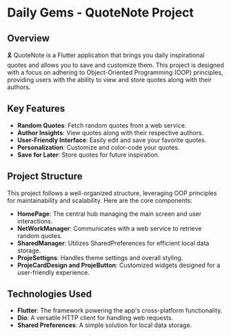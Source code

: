 # Daily Gems - QuoteNote Project



## Overview

🎗️ QuoteNote is a Flutter application that brings you daily inspirational quotes and allows you to save and customize them. This project is designed with a focus on adhering to Object-Oriented Programming (OOP) principles, providing users with the ability to view and store quotes along with their authors.

## Key Features

- **Random Quotes**: Fetch random quotes from a web service.
- **Author Insights**: View quotes along with their respective authors.
- **User-Friendly Interface**: Easily edit and save your favorite quotes.
- **Personalization**: Customize and color-code your quotes.
- **Save for Later**: Store quotes for future inspiration.

## Project Structure

This project follows a well-organized structure, leveraging OOP principles for maintainability and scalability. Here are the core components:

- **HomePage**: The central hub managing the main screen and user interactions.
- **NetWorkManager**: Communicates with a web service to retrieve random quotes.
- **SharedManager**: Utilizes SharedPreferences for efficient local data storage.
- **ProjeSettigns**: Handles theme settings and overall styling.
- **ProjeCardDesign and ProjeButton**: Customized widgets designed for a user-friendly experience.

## Technologies Used

- **Flutter**: The framework powering the app's cross-platform functionality.
- **Dio**: A versatile HTTP client for handling web requests.
- **Shared Preferences**: A simple solution for local data storage.
